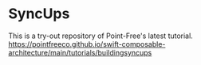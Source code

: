 # SyncUps
This is a try-out repository of Point-Free's latest tutorial.
<br>
https://pointfreeco.github.io/swift-composable-architecture/main/tutorials/buildingsyncups

